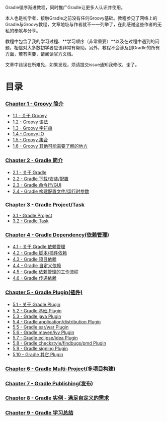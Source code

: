 Gradle循序渐进教程，同时推广Gradle让更多人认识并使用。

本人也是初学者，接触Gradle之前没有任何Groovy基础。教程参见了网络上的Gradle与Groovy教程，文章地址与作者就不一一列举了，在此感谢这些作者的无私的奉献与分享。

教程中包含了我的学习过程、**学习顺序（非常重要）**以及在过程中遇到的问题，相信对大多数初学者应该非常有帮助。另外，教程不会涉及到Gradle的所有方面，若有需要，请阅读官方文档。

文章中错误在所难免，如果发现，烦请提交issue通知我修改，谢了。

目录
===============

### [Chapter 1 - Groovy 简介](chapter1)

- [1.1 - 关于 Groovy](chapter1/1.1)
- [1.2 - Groovy 语法](chapter1/1.2)
- [1.3 - Groovy 字符串](chapter1/1.3)
- [1.4 - Groovy IO](chapter1/1.4)
- [1.5 - Groovy 集合](chapter1/1.5)
- [1.6 - Groovy 其他可能需要了解的地方](chapter1/1.6)

### [Chapter 2 - Gradle 简介](chapter2)

- [2.1 - 关于 Gradle](chapter2/2.1)
- [2.2 - Gradle 下载/安装/配置](chapter2/2.2)
- [2.3 - Gradle 命令行/GUI](chapter2/2.3)
- [2.4 - Gradle 构建配置文件/运行时参数](chapter2/2.4)

### [Chapter 3 - Gradle Project/Task](chapter3)

- [3.1 - Gradle Project](chapter3/3.1)
- [3.2 - Gradle Task](chapter3/3.2)

### [Chapter 4 - Gradle Dependency(依赖管理)](chapter4)

- [4.1 - 关于 Gradle 依赖管理](chapter4/4.1)
- [4.2 - Gradle 脚本/插件依赖](chapter4/4.2)
- [4.3 - Gradle 项目依赖](chapter4/4.3)
- [4.4 - Gradle 自定义依赖](chapter4/4.4)
- [4.5 - Gradle 依赖管理的工作流程](chapter4/4.5)
- [4.6 - Gradle 传递依赖](chapter4/4.6)

### [Chapter 5 - Gradle Plugin(插件)](chapter5)

- [5.1 - 关于 Gradle Plugin](chapter5/5.1)
- [5.2 - Gradle 基础 Plugin](chapter5/5.2)
- [5.3 - Gradle java Plugin](chapter5/5.3)
- [5.4 - Gradle application/distribution Plugin](chapter5/5.4)
- [5.5 - Gradle ear/war Plugin](chapter5/5.5)
- [5.6 - Gradle maven/ivy Plugin](chapter5/5.6)
- [5.7 - Gradle eclipse/idea Plugin](chapter5/5.7)
- [5.8 - Gradle checkstyle/findbugs/pmd Plugin](chapter5/5.8)
- [5.9 - Gradle signing Plugin](chapter5/5.9)
- [5.10 - Gradle 其它 Plugin](chapter5/5.10)

### [Chapter 6 - Gradle Multi-Project(多项目构建)](chapter6)

### [Chapter 7 - Gradle Publishing(发布)](chapter7)

### [Chapter 8 - Gradle 实例 - 满足自定义的需求](chapter8)

### [Chapter 9 - Gradle 学习总结](chapter9)
